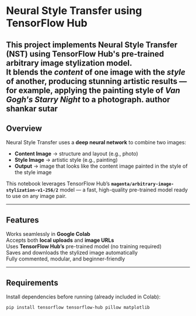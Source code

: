 # Neural Style Transfer using TensorFlow Hub

This project implements **Neural Style Transfer (NST)** using **TensorFlow Hub's pre-trained arbitrary image stylization model**.  
It blends the *content* of one image with the *style* of another, producing stunning artistic results — for example, applying the painting style of *Van Gogh's Starry Night* to a photograph.
author shankar sutar 
---

##  Overview

Neural Style Transfer uses a **deep neural network** to combine two images:
- **Content Image** → structure and layout (e.g., photo)
- **Style Image** → artistic style (e.g., painting)
- **Output** → image that looks like the content image painted in the style of the style image

This notebook leverages TensorFlow Hub’s **`magenta/arbitrary-image-stylization-v1-256/2`** model — a fast, high-quality pre-trained model ready to use on any image pair.

---

##  Features

 Works seamlessly in **Google Colab**  
 Accepts both **local uploads** and **image URLs**  
 Uses **TensorFlow Hub’s** pre-trained model (no training required)  
 Saves and downloads the stylized image automatically  
 Fully commented, modular, and beginner-friendly  

---

## Requirements

Install dependencies before running (already included in Colab):

```bash
pip install tensorflow tensorflow-hub pillow matplotlib
